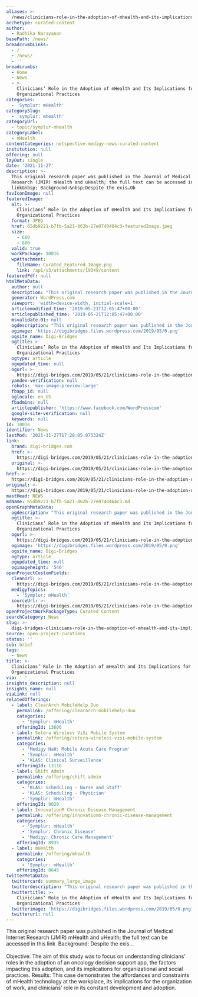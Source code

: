 ```yaml
---
aliases: >-
  /news/clinicians-role-in-the-adoption-of-mhealth-and-its-implications-for-organizational-practices
archetype: curated-content
author:
  - Radhika Narayanan
basePath: /news/
breadcrumbLinks:
  - /
  - /news/
  - ''
breadcrumbs:
  - Home
  - News
  - >-
    Clinicians’ Role in the Adoption of mHealth and Its Implications for
    Organizational Practices
categories:
  - 'Symplur: mHealth'
categorySlug:
  - 'symplur: mhealth'
categoryUrl:
  - topic/symplur-mhealth
categoryLabel:
  - mHealth
contentCategories: netspective-medigy-news-curated-content
institution: null
offering: null
layOut: single
date: '2021-11-27'
description: >-
  This original research paper was published in the Journal of Medical Internet
  Research (JMIR) mHealth and uHealth; the full text can be accessed in this
  link&nbsp; Background:&nbsp;Despite the exis…Ob
favIconImage: null
featuredImage:
  alt: >-
    Clinicians’ Role in the Adoption of mHealth and Its Implications for
    Organizational Practices
  format: JPEG
  href: 65db9221-b7fb-5a21-862b-27e0740464c3-featuredImage.jpeg
  size:
    - 600
    - 800
  valid: true
  workPackage: 10016
  wpAttachment:
    fileName: Curated_Featured_Image.png
    link: /api/v3/attachments/19349/content
featuredPdf: null
htmlMetaData:
  author: null
  description: "This original research paper was published in the Journal of Medical Internet Research (JMIR) mHealth and uHealth; the full text can be accessed in this link\_https://mhealth.jmir.org/2019/5/e13555/ Background:\_Despite the existence of adequate technological infrastructure and clearer policies, there are situations where users, mainly physicians, resist mobile health (mHealth) solutions. This is of particular concern, bearing in…"
  generator: WordPress.com
  viewport: 'width=device-width, initial-scale=1'
  articlemodified_time: '2019-05-21T12:05:47+00:00'
  articlepublished_time: '2019-05-21T12:05:47+00:00'
  msvalidate.01: null
  ogdescription: "This original research paper was published in the Journal of Medical Internet Research (JMIR) mHealth and uHealth; the full text can be accessed in this link\_https://mhealth.jmir.org/2019/5/e13555/ Background:\_Despite the existence of adequate technological infrastructure and clearer policies, there are situations where users, mainly physicians, resist mobile health (mHealth) solutions. This is of particular concern, bearing in…"
  ogimage: 'https://digibridges.files.wordpress.com/2019/05/0.png'
  ogsite_name: Digi-Bridges
  ogtitle: >-
    Clinicians’ Role in the Adoption of mHealth and Its Implications for
    Organizational Practices
  ogtype: article
  ogupdated_time: null
  ogurl: >-
    https://digi-bridges.com/2019/05/21/clinicians-role-in-the-adoption-of-mhealth-and-its-implications-for-organizational-practices/
  yandex-verification: null
  robots: 'max-image-preview:large'
  fbapp_id: null
  oglocale: en_US
  fbadmins: null
  articlepublisher: 'https://www.facebook.com/WordPresscom'
  google-site-verification: null
  keywords: null
id: 10016
identifier: News
lastMod: '2021-11-27T17:28:05.075324Z'
link:
  brand: digi-bridges.com
  href: >-
    https://digi-bridges.com/2019/05/21/clinicians-role-in-the-adoption-of-mhealth-and-its-implications-for-organizational-practices/
  original: >-
    https://digi-bridges.com/2019/05/21/clinicians-role-in-the-adoption-of-mhealth-and-its-implications-for-organizational-practices/
href: >-
  https://digi-bridges.com/2019/05/21/clinicians-role-in-the-adoption-of-mhealth-and-its-implications-for-organizational-practices/
original: >-
  https://digi-bridges.com/2019/05/21/clinicians-role-in-the-adoption-of-mhealth-and-its-implications-for-organizational-practices/
mastHead: NEWS
mdName: 65db9221-b7fb-5a21-862b-27e0740464c3.md
openGraphMetaData:
  ogdescription: "This original research paper was published in the Journal of Medical Internet Research (JMIR) mHealth and uHealth; the full text can be accessed in this link\_https://mhealth.jmir.org/2019/5/e13555/ Background:\_Despite the existence of adequate technological infrastructure and clearer policies, there are situations where users, mainly physicians, resist mobile health (mHealth) solutions. This is of particular concern, bearing in…"
  ogtitle: >-
    Clinicians’ Role in the Adoption of mHealth and Its Implications for
    Organizational Practices
  ogurl: >-
    https://digi-bridges.com/2019/05/21/clinicians-role-in-the-adoption-of-mhealth-and-its-implications-for-organizational-practices/
  ogimage: 'https://digibridges.files.wordpress.com/2019/05/0.png'
  ogsite_name: Digi-Bridges
  ogtype: article
  ogupdated_time: null
  ogimageheight: '540'
openProjectCustomFields:
  cleanUrl: >-
    https://digi-bridges.com/2019/05/21/clinicians-role-in-the-adoption-of-mhealth-and-its-implications-for-organizational-practices/
  medigyTopics:
    - 'Symplur: mHealth'
  sourceUrl: >-
    https://digi-bridges.com/2019/05/21/clinicians-role-in-the-adoption-of-mhealth-and-its-implications-for-organizational-practices/
openProjectWorkPackageType: Curated Content
searchCategory: News
slug: >-
  digi-bridges-clinicians-role-in-the-adoption-of-mhealth-and-its-implications-for-organizational-practices
source: open-project-curations
status: ''
sub: brief
tags:
  - News
title: >-
  Clinicians’ Role in the Adoption of mHealth and Its Implications for
  Organizational Practices
via: ' '
insights_description: null
insights_name: null
viaLink: null
relatedOfferings:
  - label: ClearArch MobileHelp Duo
    permalink: /offering/cleararch-mobilehelp-duo
    categories:
      - 'Symplur: mHealth'
    offeringId: 13606
  - label: Sotera Wireless ViSi Mobile System
    permalink: /offering/sotera-wireless-visi-mobile-system
    categories:
      - 'Medigy HaH: Mobile Acute Care Program'
      - 'Symplur: mHealth'
      - 'KLAS: Clinical Surveillance'
    offeringId: 13110
  - label: Shift Admin
    permalink: /offering/shift-admin
    categories:
      - 'KLAS: Scheduling - Nurse and Staff'
      - 'KLAS: Scheduling - Physician'
      - 'Symplur: mHealth'
    offeringId: 9029
  - label: InnovationM Chronic Disease Management
    permalink: /offering/innovationm-chronic-disease-management
    categories:
      - 'Symplur: mHealth'
      - 'Symplur: Chronic Disease'
      - 'Medigy: Chronic Care Management'
    offeringId: 8935
  - label: mHealth
    permalink: /offering/mhealth
    categories:
      - 'Symplur: mHealth'
    offeringId: 8645
twitterMetaData:
  twittercard: summary_large_image
  twitterdescription: "This original research paper was published in the Journal of Medical Internet Research (JMIR) mHealth and uHealth; the full text can be accessed in this link\_https://mhealth.jmir.org/2019/5/e13555/ Background:\_Despite the existence of adequate technological infrastructure and clearer policies, there are situations where users, mainly physicians, resist mobile health (mHealth) solutions. This is of particular concern, bearing in…"
  twittertitle: >-
    Clinicians’ Role in the Adoption of mHealth and Its Implications for
    Organizational Practices
  twitterimage: 'https://digibridges.files.wordpress.com/2019/05/0.png?w=640'
  twitterurl: null
---
```

<p>This original research paper was published in the Journal of Medical Internet Research (JMIR) mHealth and uHealth; the full text can be accessed in this link&nbsp; Background:&nbsp;Despite the exis…<br><br>Objective: The aim of this study was to focus on understanding clinicians’ roles in the adoption of an oncology decision support app, the factors impacting this adoption, and its implications for organizational and social practices.
Results: This case demonstrates the affordances and constraints of mHealth technology at the workplace, its implications for the organization of work, and clinicians’ role in its constant development and adoption.</p>